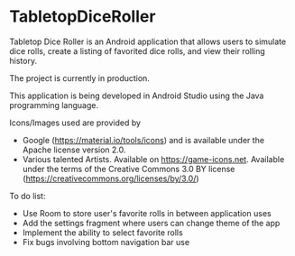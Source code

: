 # TabletopDiceRoller

Tabletop Dice Roller is an Android application that allows users to simulate dice rolls, create a listing of favorited dice rolls, and view their rolling history.

The project is currently in production.

This application is being developed in Android Studio using the Java programming language.

Icons/Images used are provided by 
- Google (https://material.io/tools/icons) and is available under the Apache license version 2.0.
- Various talented Artists. Available on https://game-icons.net. Available under the terms of the Creative Commons 3.0 BY license (https://creativecommons.org/licenses/by/3.0/)

To do list:
- Use Room to store user's favorite rolls in between application uses
- Add the settings fragment where users can change theme of the app
- Implement the ability to select favorite rolls
- Fix bugs involving bottom navigation bar use
